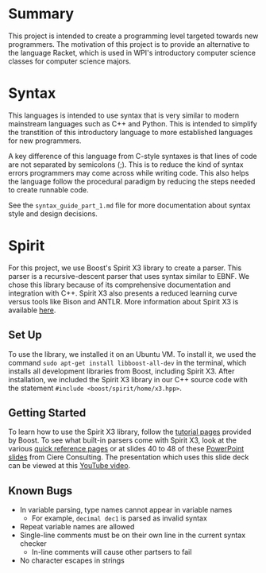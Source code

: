 # Summary
This project is intended to create a programming level targeted towards new programmers. The motivation of this project is to provide an alternative to the language Racket, which is used in WPI's introductory computer science classes for computer science majors. 
# Syntax
This languages is intended to use syntax that is very similar to modern mainstream languages such as C++ and Python. This is intended to simplify the transtition of this introductory language to more established languages for new programmers. 

A key difference of this language from C-style syntaxes is that lines of code are not separated by semicolons (;). This is to reduce the kind of syntax errors programmers may come across while writing code. This also helps the language follow the procedural paradigm by reducing the steps needed to create runnable code.

See the `syntax_guide_part_1.md` file for more documentation about syntax style and design decisions.
# Spirit
For this project, we use Boost's Spirit X3 library to create a parser. This parser is a recursive-descent parser that uses syntax similar to EBNF. We chose this library because of its comprehensive documentation and integration with C++. Spirit X3 also presents a reduced learning curve versus tools like Bison and ANTLR. More information about Spirit X3 is available [here](https://www.boost.org/doc/libs/1_76_0/libs/spirit/doc/x3/html/spirit_x3/introduction.html).

## Set Up
To use the library, we installed it on an Ubuntu VM. To install it, we used the command `sudo apt-get install libboost-all-dev` in the terminal, which installs all development libraries from Boost, including Spirit X3. After installation, we included the Spirit X3 library in our C++ source code with the statement `#include <boost/spirit/home/x3.hpp>`.

## Getting Started
To learn how to use the Spirit X3 library, follow the [tutorial pages](https://www.boost.org/doc/libs/1_76_0/libs/spirit/doc/x3/html/spirit_x3/tutorials.html) provided by Boost.
To see what built-in parsers come with Spirit X3, look at the various [quick reference pages](https://www.boost.org/doc/libs/1_76_0/libs/spirit/doc/x3/html/spirit_x3/quick_reference.html) or at slides 40 to 48 of these [PowerPoint slides](https://ciere.com/cppnow15/using_x3.pdf) from Ciere Consulting. The presentation which uses this slide deck can be viewed at this [YouTube video](https://www.youtube.com/watch?v=xSBWklPLRvw).

## Known Bugs
* In variable parsing, type names cannot appear in variable names
    - For example, `decimal dec1` is parsed as invalid syntax
* Repeat variable names are allowed
* Single-line comments must be on their own line in the current syntax checker
    * In-line comments will cause other partsers to fail
* No character escapes in strings